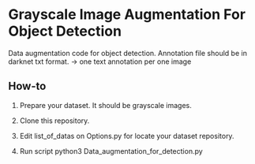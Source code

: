 # Grayscale Image Augmentation For Object Detection

Data augmentation code for object detection.
Annotation file should be in darknet txt format.  -> one text annotation per one image

## How-to

1. Prepare your dataset. It should be grayscale images.

2. Clone this repository.

3. Edit list_of_datas on Options.py for locate your dataset repository.

4. Run script
python3 Data_augmentation_for_detection.py
